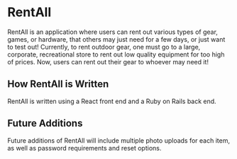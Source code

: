 # RentAll
RentAll is an application where users can rent out various types of gear, games, or hardware, that others may just need for a few days, or just want to test out! Currently, to rent outdoor gear, one must go to a large, corporate, recreational store to rent out low quality equipment for too high of prices. Now, users can rent out their gear to whoever may need it!

## How RentAll is Written
RentAll is written using a React front end and a Ruby on Rails back end.

## Future Additions
Future additions of RentAll will include multiple photo uploads for each item, as well as password requirements and reset options.


